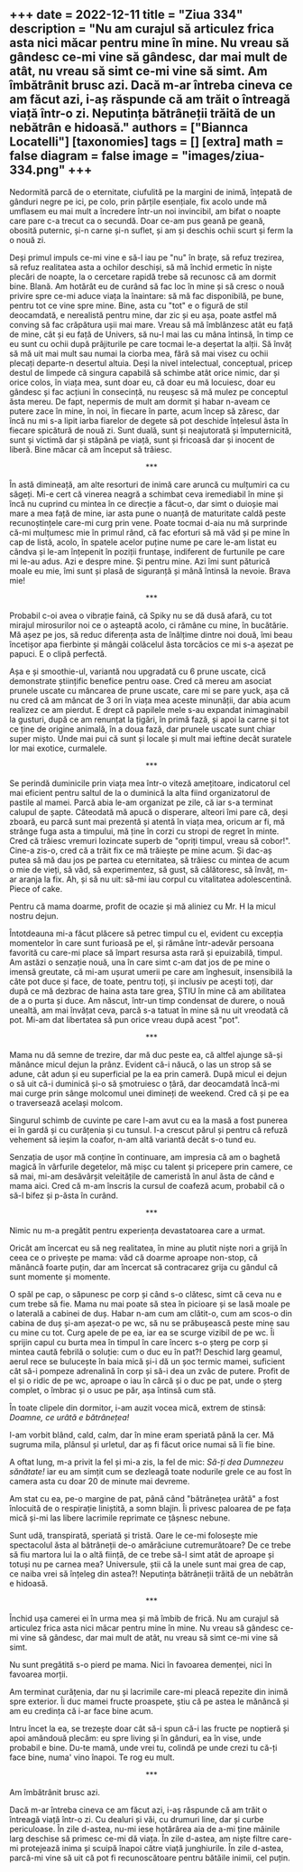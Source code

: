 
+++
date = 2022-12-11
title = "Ziua 334"
description = "Nu am curajul să articulez frica asta nici măcar pentru mine în mine. Nu vreau să gândesc ce-mi vine să gândesc, dar mai mult de atât, nu vreau să simt ce-mi vine să simt. Am îmbătrânit brusc azi. Dacă m-ar întreba cineva ce am făcut azi, i-aș răspunde că am trăit o întreagă viață într-o zi. Neputința bătrâneții trăită de un nebătrân e hidoasă."
authors = ["Biannca Locatelli"]
[taxonomies]
tags = []
[extra]
math = false
diagram = false
image = "images/ziua-334.png"
+++
---

Nedormită parcă de o eternitate, ciufulită pe la margini de inimă, înțepată de gânduri negre pe ici, pe colo, prin părțile esențiale, fix acolo unde mă umflasem eu mai mult a încredere într-un noi invincibil, am bifat o noapte care pare c-a trecut ca o secundă. Doar ce-am pus geană pe geană, obosită puternic, și-n carne și-n suflet, și am și deschis ochii scurt și ferm la o nouă zi.

Deși primul impuls ce-mi vine e să-l iau pe "nu" în brațe, să refuz trezirea, să refuz realitatea asta a ochilor deschiși, să mă închid ermetic în niște plecări de noapte, la o cercetare rapidă trebe să recunosc că am dormit bine. Blană. Am hotărât eu de curând să fac loc în mine și să cresc o nouă privire spre ce-mi aduce viața la înaintare: să mă fac disponibilă, pe bune, pentru tot ce vine spre mine. Bine, asta cu "tot" e o figură de stil deocamdată, e nerealistă pentru mine, dar zic și eu așa, poate astfel mă conving să fac crăpătura ușii mai mare. Vreau să mă îmblânzesc atât eu față de mine, cât și eu față de Univers, să nu-l mai las cu mâna întinsă, în timp ce eu sunt cu ochii după prăjiturile pe care tocmai le-a deșertat la alții. Să învăț să mă uit mai mult sau numai la ciorba mea, fără să mai visez cu ochii plecați departe-n desertul altuia. Deși la nivel intelectual, conceptual, pricep destul de limpede că singura capabilă să schimbe atât orice nimic, dar și orice colos, în viața mea, sunt doar eu, că doar eu mă locuiesc, doar eu gândesc și fac acțiuni în consecință, nu reușesc să mă mulez pe conceptul ăsta mereu. De fapt, nepermis de mult am dormit și habar n-aveam ce putere zace în mine, în noi, în fiecare în parte, acum încep să zăresc, dar încă nu mi s-a lipit iarba fiarelor de degete să pot deschide înțelesul ăsta în fiecare spicătură de nouă zi. Sunt duală, sunt și neajutorată și împuternicită, sunt și victimă dar și stăpână pe viață, sunt și fricoasă dar și inocent de liberă. Bine măcar că am început să trăiesc.

<p style="text-align: center;">***</p>

În astă dimineață, am alte resorturi de inimă care aruncă cu mulțumiri ca cu săgeți. Mi-e cert că vinerea neagră a schimbat ceva iremediabil în mine și încă nu cuprind cu mintea în ce direcție a făcut-o, dar simt o duioșie mai mare a mea față de mine, iar asta pune o nuanță de maturitate caldă peste recunoștințele care-mi curg prin vene. Poate tocmai d-aia nu mă surprinde că-mi mulțumesc mie în primul rând, că fac eforturi să mă văd și pe mine în cap de listă, acolo, în spatele acelor puține nume pe care le-am listat eu cândva și le-am înțepenit în poziții fruntașe, indiferent de furtunile pe care mi le-au adus. Azi e despre mine. Și pentru mine. Azi îmi sunt păturică moale eu mie, îmi sunt și plasă de siguranță și mână întinsă la nevoie. Brava mie!

<p style="text-align: center;">***</p>

Probabil c-oi avea o vibrație faină, că Spiky nu se dă dusă afară, cu tot mirajul mirosurilor noi ce o așteaptă acolo, ci rămâne cu mine, în bucătărie. Mă așez pe jos, să reduc diferența asta de înălțime dintre noi două, îmi beau încetișor apa fierbinte și mângâi colăcelul ăsta torcăcios ce mi s-a așezat pe papuci. E o clipă perfectă.

Așa e și smoothie-ul, variantă nou upgradată cu 6 prune uscate, cică demonstrate științific benefice pentru oase. Cred că mereu am asociat prunele uscate cu mâncarea de prune uscate, care mi se pare yuck, așa că nu cred că am mâncat de 3 ori în viața mea aceste minunății, dar abia acum realizez ce am pierdut. E drept că papilele mele s-au expandat inimaginabil la gusturi, după ce am renunțat la țigări, în primă fază, și apoi la carne și tot ce ține de origine animală, în a doua fază, dar prunele uscate sunt chiar super mișto. Unde mai pui că sunt și locale și mult mai ieftine decât suratele lor mai exotice, curmalele.

<p style="text-align: center;">***</p>

Se perindă duminicile prin viața mea într-o viteză amețitoare, indicatorul cel mai eficient pentru saltul de la o duminică la alta fiind organizatorul de pastile al mamei. Parcă abia le-am organizat pe zile, că iar s-a terminat calupul de șapte. Câteodată mă apucă o disperare, alteori îmi pare că, deși zboară, eu parcă sunt mai prezentă și atentă în viața mea, oricum ar fi, mă strânge fuga asta a timpului, mă ține în corzi cu stropi de regret în minte. Cred că trăiesc vremuri lozincate superb de "opriți timpul, vreau să cobor!". Cine-a zis-o, cred că a trăit fix ce mă trăiește pe mine acum. Și dac-aș putea să mă dau jos pe partea cu eternitatea, să trăiesc cu mintea de acum o mie de vieți, să văd, să experimentez, să gust, să călătoresc, să învăț, m-ar aranja la fix. Ah, și să nu uit: să-mi iau corpul cu vitalitatea adolescentină. Piece of cake.

Pentru că mama doarme, profit de ocazie și mă aliniez cu Mr. H la micul nostru dejun.

Întotdeauna mi-a făcut plăcere să petrec timpul cu el, evident cu excepția momentelor în care sunt furioasă pe el, și rămâne într-adevăr persoana favorită cu care-mi place să împart resursa asta rară și epuizabilă, timpul. Am astăzi o senzație nouă, una în care simt c-am dat jos de pe mine o imensă greutate, că mi-am ușurat umerii pe care am înghesuit, insensibilă la câte pot duce și face, de toate, pentru toți, și inclusiv pe acești toți, dar după ce mă dezbrac de haina asta tare grea, ȘTIU în mine că am abilitatea de a o purta și duce. Am născut, într-un timp condensat de durere, o nouă unealtă, am mai învățat ceva, parcă s-a tatuat în mine să nu uit vreodată că pot. Mi-am dat libertatea să pun orice vreau după acest "pot".

<p style="text-align: center;">***</p>

Mama nu dă semne de trezire, dar mă duc peste ea, că altfel ajunge să-și mănânce micul dejun la prânz. Evident că-i năucă, o las un strop să se adune, cât adun și eu superficial pe la ea prin cameră. După micul ei dejun o să uit că-i duminică și-o să șmotruiesc o țâră, dar deocamdată încă-mi mai curge prin sânge molcomul unei dimineți de weekend. Cred că și pe ea o traversează același molcom.

Singurul schimb de cuvinte pe care l-am avut cu ea la masă a fost punerea ei în gardă și cu curățenia și cu tunsul. I-a crescut părul și pentru că refuză vehement să ieșim la coafor, n-am altă variantă decât s-o tund eu.

Senzația de ușor mă conține în continuare, am impresia că am o baghetă magică în vârfurile degetelor, mă mișc cu talent și pricepere prin camere, ce să mai, mi-am desăvârșit veleitățile de cameristă în anul ăsta de când e mama aici. Cred că m-am înscris la cursul de coafeză acum, probabil că o să-l bifez și p-ăsta în curând.

<p style="text-align: center;">***</p>

Nimic nu m-a pregătit pentru experiența devastatoarea care a urmat.

Oricât am încercat eu să neg realitatea, în mine au plutit niște nori a grijă în ceea ce o privește pe mama: văd că doarme aproape non-stop, că mănâncă foarte puțin, dar am încercat să contracarez grija cu gândul că sunt momente și momente.

O spăl pe cap, o săpunesc pe corp și când s-o clătesc, simt că ceva nu e cum trebe să fie. Mama nu mai poate să stea în picioare și se lasă moale pe o laterală a cabinei de duș. Habar n-am cum am clătit-o, cum am scos-o din cabina de duș și-am așezat-o pe wc, să nu se prăbușească peste mine sau cu mine cu tot. Curg apele de pe ea, iar ea se scurge vizibil de pe wc. Îi sprijin capul cu burta mea în timpul în care încerc s-o șterg pe corp și mintea caută febrilă o soluție: cum o duc eu în pat?! Deschid larg geamul, aerul rece se bulucește în baia mică și-i dă un șoc termic mamei, suficient cât să-i pompeze adrenalină în corp și să-i dea un zvâc de putere. Profit de el și o ridic de pe wc, aproape o iau în cârcă și o duc pe pat, unde o șterg complet, o îmbrac și o usuc pe păr, așa întinsă cum stă.

În toate clipele din dormitor, i-am auzit vocea mică, extrem de stinsă: _Doamne, ce urâtă e bătrânețea!_

I-am vorbit blând, cald, calm, dar în mine eram speriată până la cer. Mă sugruma mila, plânsul și urletul, dar aș fi făcut orice numai să îi fie bine.

A oftat lung, m-a privit la fel și mi-a zis, la fel de mic: _Să-ți dea Dumnezeu sănătate!_ iar eu am simțit cum se dezleagă toate nodurile grele ce au fost în camera asta cu doar 20 de minute mai devreme.

Am stat cu ea, pe-o margine de pat, până când "bătrânețea urâtă" a fost înlocuită de o respirație liniștită, a somn blajin. Îi privesc paloarea de pe fața mică și-mi las libere lacrimile reprimate ce țâșnesc nebune.

Sunt udă, transpirată, speriată și tristă. Oare le ce-mi folosește mie spectacolul ăsta al bătrâneții de-o amărăciune cutremurătoare? De ce trebe să fiu martora lui la o altă ființă, de ce trebe să-l simt atât de aproape și totuși nu pe carnea mea? Universule, știi că la unele sunt mai grea de cap, ce naiba vrei să înțeleg din astea?! Neputința bătrâneții trăită de un nebătrân e hidoasă.

<p style="text-align: center;">***</p>

Închid ușa camerei ei în urma mea și mă îmbib de frică. Nu am curajul să articulez frica asta nici măcar pentru mine în mine. Nu vreau să gândesc ce-mi vine să gândesc, dar mai mult de atât, nu vreau să simt ce-mi vine să simt.

Nu sunt pregătită s-o pierd pe mama. Nici în favoarea demenței, nici în favoarea morții.

Am terminat curățenia, dar nu și lacrimile care-mi pleacă repezite din inimă spre exterior. Îi duc mamei fructe proaspete, știu că pe astea le mănâncă și am eu credința că i-ar face bine acum.

Intru încet la ea, se trezește doar cât să-i spun că-i las fructe pe noptieră și apoi amândouă plecăm: eu spre living și în gânduri, ea în vise, unde probabil e bine. Du-te mamă, unde vrei tu, colindă pe unde crezi tu că-ți face bine, numa' vino înapoi. Te rog eu mult.

<p style="text-align: center;">***</p>

Am îmbătrânit brusc azi.

Dacă m-ar întreba cineva ce am făcut azi, i-aș răspunde că am trăit o întreagă viață într-o zi. Cu dealuri și văi, cu drumuri line, dar și curbe periculoase. În zile d-astea, nu-mi iese hotărârea aia de a-mi ține mâinile larg deschise să primesc ce-mi dă viața. În zile d-astea, am niște filtre care-mi protejează inima și scuipă înapoi către viață junghiurile. În zile d-astea, parcă-mi vine să uit că pot fi recunoscătoare pentru bătăile inimii, cel puțin.

